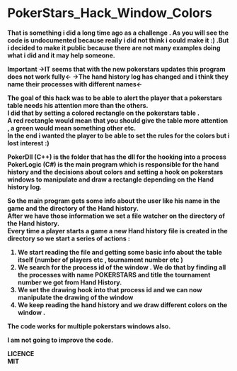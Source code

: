 PokerStars_Hack_Window_Colors
=============================

<b>That is something  i did a long time ago as a challenge . As you will see the code is undocumented because really i did not think i could make it :) .But i decided to make it public because there are not many examples doing what i did and it may help someone.<b>

<b>Important<b>
->IT seems that with the new pokerstars updates this program does not work fully<-
->The hand history log has changed and i think they name their processes with different names<-

The goal of this hack was to be able to alert the player that a pokerstars table needs his attention more than the others.<br>
I did that by setting a colored   rectangle on the pokerstars table .<br>
A red rectangle would mean that you should give the table more attention , a green would mean something other etc.<br>
In the end i wanted the player to be able to set the rules for the colors but i lost interest :)<br>

PokerDll (C++) is the folder that has the dll for the hooking into a process<br>
PokerLogic (C#) is  the main program which is responsible for the hand history and the decisions about colors and
setting a hook on pokerstars windows to manipulate and draw a rectangle depending on the Hand history log.<br>

So the main program gets some info about the user like his name in the game and the directory of the Hand history.<br>
After we have those information we set a file watcher on the directory of the Hand history.<br>
Every time a player starts a game a new Hand history file is created in the directory so we start a series of actions :<br>

1) We start reading the file and getting some basic info about the table itself (number of players etc , tournament number etc )<br>
2) We search for the process id of the window . We do that by finding all the processes with name POKERSTARS and title the tournament number we got from Hand History.<br>
3) We set the drawing hook into that process id and we can now manipulate the drawing of the window<br>
4) We keep reading the hand history and we draw different colors on the window  .<br>

The code works for multiple pokerstars windows also.<br>



<b>I am not going to improve the code.<br><b>

LICENCE <br>
MIT
